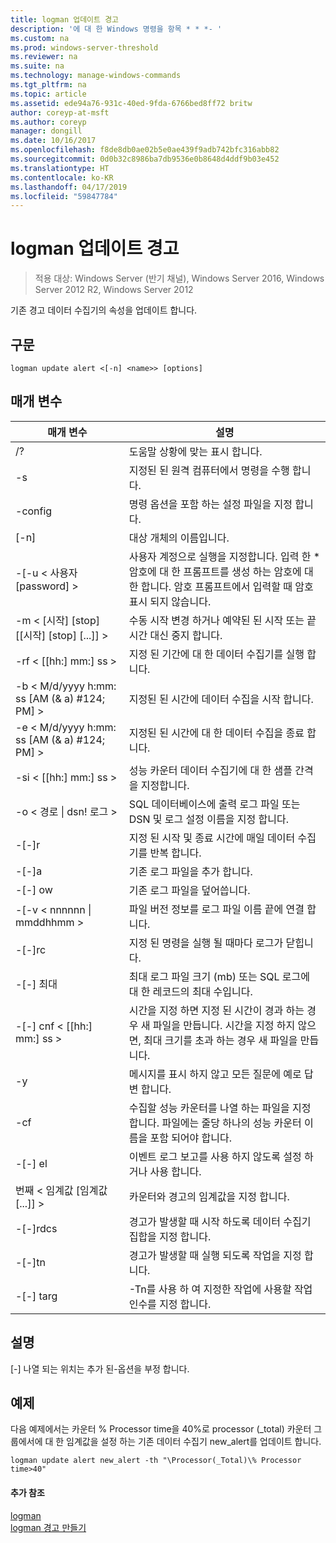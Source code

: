 ```yaml
---
title: logman 업데이트 경고
description: '에 대 한 Windows 명령을 항목 * * *- '
ms.custom: na
ms.prod: windows-server-threshold
ms.reviewer: na
ms.suite: na
ms.technology: manage-windows-commands
ms.tgt_pltfrm: na
ms.topic: article
ms.assetid: ede94a76-931c-40ed-9fda-6766bed8ff72 britw
author: coreyp-at-msft
ms.author: coreyp
manager: dongill
ms.date: 10/16/2017
ms.openlocfilehash: f8de8db0ae02b5e0ae439f9adb742bfc316abb82
ms.sourcegitcommit: 0d0b32c8986ba7db9536e0b8648d4ddf9b03e452
ms.translationtype: HT
ms.contentlocale: ko-KR
ms.lasthandoff: 04/17/2019
ms.locfileid: "59847784"
---
```

# <a name="logman-update-alert"></a>logman 업데이트 경고

>적용 대상: Windows Server (반기 채널), Windows Server 2016, Windows Server 2012 R2, Windows Server 2012

기존 경고 데이터 수집기의 속성을 업데이트 합니다.  
  
## <a name="syntax"></a>구문  
```  
logman update alert <[-n] <name>> [options]  
```  
## <a name="parameters"></a>매개 변수  
|매개 변수|설명|  
|-------|--------|  
|/?|도움말 상황에 맞는 표시 합니다.|  
|-s <computer name>|지정된 된 원격 컴퓨터에서 명령을 수행 합니다.|  
|-config <value>|명령 옵션을 포함 하는 설정 파일을 지정 합니다.|  
|[-n] <name>|대상 개체의 이름입니다.|  
|-[-u < 사용자 [password] >|사용자 계정으로 실행을 지정합니다. 입력 한 * 암호에 대 한 프롬프트를 생성 하는 암호에 대 한 합니다. 암호 프롬프트에서 입력할 때 암호 표시 되지 않습니다.|  
|-m < [시작] [stop] [[시작] [stop] [...]] >|수동 시작 변경 하거나 예약된 된 시작 또는 끝 시간 대신 중지 합니다.|  
|-rf < [[hh:] mm:] ss >|지정 된 기간에 대 한 데이터 수집기를 실행 합니다.|  
|-b < M/d/yyyy h:mm: ss [AM (& a) #124; PM] >|지정된 된 시간에 데이터 수집을 시작 합니다.|  
|-e < M/d/yyyy h:mm: ss [AM (& a) #124; PM] >|지정된 된 시간에 대 한 데이터 수집을 종료 합니다.|  
|-si < [[hh:] mm:] ss >|성능 카운터 데이터 수집기에 대 한 샘플 간격을 지정합니다.|  
|-o < 경로 &#124; dsn! 로그 >|SQL 데이터베이스에 출력 로그 파일 또는 DSN 및 로그 설정 이름을 지정 합니다.|  
|-[-]r|지정 된 시작 및 종료 시간에 매일 데이터 수집기를 반복 합니다.|  
|-[-]a|기존 로그 파일을 추가 합니다.|  
|-[-] ow|기존 로그 파일을 덮어씁니다.|  
|-[-v < nnnnnn &#124; mmddhhmm >|파일 버전 정보를 로그 파일 이름 끝에 연결 합니다.|  
|-[-]rc <task>|지정 된 명령을 실행 될 때마다 로그가 닫힙니다.|  
|-[-] 최대 <value>|최대 로그 파일 크기 (mb) 또는 SQL 로그에 대 한 레코드의 최대 수입니다.|  
|-[-] cnf < [[hh:] mm:] ss >|시간을 지정 하면 지정 된 시간이 경과 하는 경우 새 파일을 만듭니다. 시간을 지정 하지 않으면, 최대 크기를 초과 하는 경우 새 파일을 만듭니다.|  
|-y|메시지를 표시 하지 않고 모든 질문에 예로 답변 합니다.|  
|-cf <filename>|수집할 성능 카운터를 나열 하는 파일을 지정 합니다. 파일에는 줄당 하나의 성능 카운터 이름을 포함 되어야 합니다.|  
|-[-] el|이벤트 로그 보고를 사용 하지 않도록 설정 하거나 사용 합니다.|  
|번째 < 임계값 [임계값 [...]] >|카운터와 경고의 임계값을 지정 합니다.|  
|-[-]rdcs <name>|경고가 발생할 때 시작 하도록 데이터 수집기 집합을 지정 합니다.|  
|-[-]tn <task>|경고가 발생할 때 실행 되도록 작업을 지정 합니다.|  
|-[-] targ <argument>|-Tn를 사용 하 여 지정한 작업에 사용할 작업 인수를 지정 합니다.|  
## <a name="remarks"></a>설명  
[-] 나열 되는 위치는 추가 된-옵션을 부정 합니다.  
## <a name="BKMK_examples"></a>예제  
다음 예제에서는 카운터 % Processor time을 40%로 processor (_total) 카운터 그룹에서에 대 한 임계값을 설정 하는 기존 데이터 수집기 new_alert를 업데이트 합니다.  
```  
logman update alert new_alert -th "\Processor(_Total)\% Processor time>40"  
```  
#### <a name="additional-references"></a>추가 참조  
[logman](logman.md)  
[logman 경고 만들기](logman-create-alert.md)  

